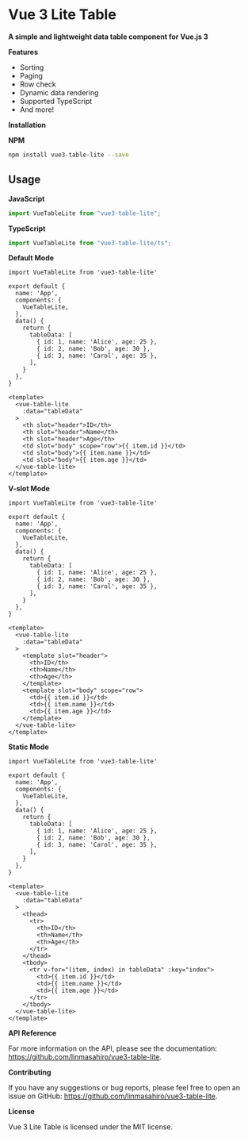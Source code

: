 # Vue 3 Lite Table

**A simple and lightweight data table component for Vue.js 3**

**Features**

-   Sorting
-   Paging
-   Row check
-   Dynamic data rendering
-   Supported TypeScript
-   And more!

**Installation**

**NPM**

```bash
npm install vue3-table-lite --save
```





## Usage

**JavaScript**

```js
import VueTableLite from "vue3-table-lite";
```

**TypeScript**

```ts
import VueTableLite from "vue3-table-lite/ts";
```


**Default Mode**

```
import VueTableLite from 'vue3-table-lite'

export default {
  name: 'App',
  components: {
    VueTableLite,
  },
  data() {
    return {
      tableData: [
        { id: 1, name: 'Alice', age: 25 },
        { id: 2, name: 'Bob', age: 30 },
        { id: 3, name: 'Carol', age: 35 },
      ],
    }
  },
}
```
```
<template>
  <vue-table-lite
    :data="tableData"
  >
    <th slot="header">ID</th>
    <th slot="header">Name</th>
    <th slot="header">Age</th>
    <td slot="body" scope="row">{{ item.id }}</td>
    <td slot="body">{{ item.name }}</td>
    <td slot="body">{{ item.age }}</td>
  </vue-table-lite>
</template>
```

**V-slot Mode**

```
import VueTableLite from 'vue3-table-lite'

export default {
  name: 'App',
  components: {
    VueTableLite,
  },
  data() {
    return {
      tableData: [
        { id: 1, name: 'Alice', age: 25 },
        { id: 2, name: 'Bob', age: 30 },
        { id: 3, name: 'Carol', age: 35 },
      ],
    }
  },
}
```
```
<template>
  <vue-table-lite
    :data="tableData"
  >
    <template slot="header">
      <th>ID</th>
      <th>Name</th>
      <th>Age</th>
    </template>
    <template slot="body" scope="row">
      <td>{{ item.id }}</td>
      <td>{{ item.name }}</td>
      <td>{{ item.age }}</td>
    </template>
  </vue-table-lite>
</template>
```

**Static Mode**

```
import VueTableLite from 'vue3-table-lite'

export default {
  name: 'App',
  components: {
    VueTableLite,
  },
  data() {
    return {
      tableData: [
        { id: 1, name: 'Alice', age: 25 },
        { id: 2, name: 'Bob', age: 30 },
        { id: 3, name: 'Carol', age: 35 },
      ],
    }
  },
}
```
```
<template>
  <vue-table-lite
    :data="tableData"
  >
    <thead>
      <tr>
        <th>ID</th>
        <th>Name</th>
        <th>Age</th>
      </tr>
    </thead>
    <tbody>
      <tr v-for="(item, index) in tableData" :key="index">
        <td>{{ item.id }}</td>
        <td>{{ item.name }}</td>
        <td>{{ item.age }}</td>
      </tr>
    </tbody>
  </vue-table-lite>
</template>
```

**API Reference**

For more information on the API, please see the documentation: https://github.com/linmasahiro/vue3-table-lite.

**Contributing**

If you have any suggestions or bug reports, please feel free to open an issue on GitHub: https://github.com/linmasahiro/vue3-table-lite.

**License**

Vue 3 Lite Table is licensed under the MIT license.
